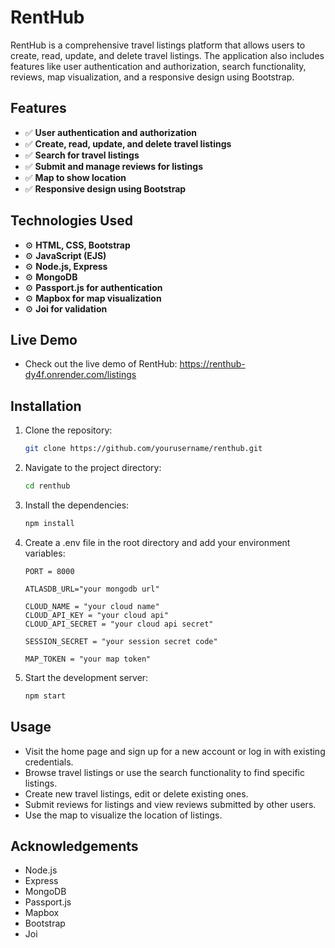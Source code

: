 # RentHub

RentHub is a comprehensive travel listings platform that allows users to create, read, update, and delete travel listings. The application also includes features like user authentication and authorization, search functionality, reviews, map visualization, and a responsive design using Bootstrap.

## Features

- ✅ **User authentication and authorization**
- ✅ **Create, read, update, and delete travel listings**
- ✅ **Search for travel listings**
- ✅ **Submit and manage reviews for listings**
- ✅ **Map to show location**
- ✅ **Responsive design using Bootstrap**

## Technologies Used

- ⚙️ **HTML, CSS, Bootstrap**
- ⚙️ **JavaScript (EJS)**
- ⚙️ **Node.js, Express**
- ⚙️ **MongoDB**
- ⚙️ **Passport.js for authentication**
- ⚙️ **Mapbox for map visualization**
- ⚙️ **Joi for validation**

## Live Demo

- Check out the live demo of RentHub: https://renthub-dy4f.onrender.com/listings

## Installation

1. Clone the repository:
   ```sh
   git clone https://github.com/yourusername/renthub.git
   ```

2. Navigate to the project directory:
    ```sh
    cd renthub
    ```

3. Install the dependencies:
    ```sh
    npm install
    ```

4. Create a .env file in the root directory and add your environment variables:
    ```env
    PORT = 8000

    ATLASDB_URL="your mongodb url"

    CLOUD_NAME = "your cloud name"
    CLOUD_API_KEY = "your cloud api"
    CLOUD_API_SECRET = "your cloud api secret"

    SESSION_SECRET = "your session secret code"

    MAP_TOKEN = "your map token"
    ```

5. Start the development server:
    ```sh
    npm start
    ```

## Usage

- Visit the home page and sign up for a new account or log in with existing credentials.
- Browse travel listings or use the search functionality to find specific listings.
- Create new travel listings, edit or delete existing ones.
- Submit reviews for listings and view reviews submitted by other users.
- Use the map to visualize the location of listings.

## Acknowledgements

- Node.js
- Express
- MongoDB
- Passport.js
- Mapbox
- Bootstrap
- Joi